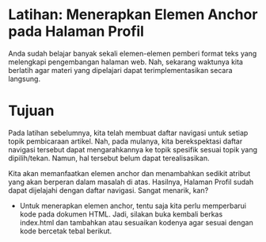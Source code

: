 # Latihan: Menerapkan Elemen Anchor pada Halaman Profil
Anda sudah belajar banyak sekali elemen-elemen pemberi format teks yang melengkapi pengembangan halaman web. Nah, sekarang waktunya kita berlatih agar materi yang dipelajari dapat terimplementasikan secara langsung.

# Tujuan
Pada latihan sebelumnya, kita telah membuat daftar navigasi untuk setiap topik pembicaraan artikel. Nah, pada mulanya, kita berekspektasi daftar navigasi tersebut dapat mengarahkannya ke topik spesifik sesuai topik yang dipilih/tekan. Namun, hal tersebut belum dapat terealisasikan.

Kita akan memanfaatkan elemen anchor dan menambahkan sedikit atribut yang akan berperan dalam masalah di atas. Hasilnya, Halaman Profil sudah dapat dijelajahi dengan daftar navigasi. Sangat menarik, kan?


* Untuk menerapkan elemen anchor, tentu saja kita perlu memperbarui kode pada dokumen HTML. Jadi, silakan buka kembali berkas index.html dan tambahkan atau sesuaikan kodenya agar sesuai dengan kode bercetak tebal berikut.




